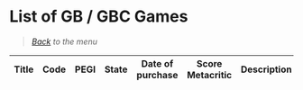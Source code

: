 # List of GB / GBC Games


> *[Back](../games.md) to the menu*

| Title | Code | PEGI |  State | Date of purchase | Score Metacritic | Description | 
| --- | --- | --- | --- | --- | --- | --- |
